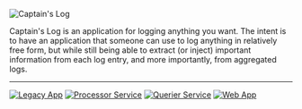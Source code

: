 ![Captain's Log](https://raw.githubusercontent.com/minond/captainslog/master/web/app/assets/images/logo.png)

Captain's Log is an application for logging anything you want. The intent is to
have an application that someone can use to log anything in relatively free
form, but while still being able to extract (or inject) important information
from each log entry, and more importantly, from aggregated logs.

---

[![Legacy App](https://github.com/minond/captainslog/workflows/Legacy%20App/badge.svg)](https://github.com/minond/captainslog/actions?query=workflow%3A%22Legacy+App%22)
[![Processor Service](https://github.com/minond/captainslog/workflows/Processor%20Service/badge.svg)](https://github.com/minond/captainslog/actions?query=workflow%3A%22Processor+Service%22)
[![Querier Service](https://github.com/minond/captainslog/workflows/Querier%20Service/badge.svg)](https://github.com/minond/captainslog/actions?query=workflow%3A%22Querier+Service%22)
[![Web App](https://github.com/minond/captainslog/workflows/Web%20App/badge.svg)](https://github.com/minond/captainslog/actions?query=workflow%3A%22Web+App%22)

<!-- [![Build Status](https://travis-ci.org/minond/captainslog.svg?branch=master)](https://travis-ci.org/minond/captainslog) -->
<!-- [![Go Report Card](https://goreportcard.com/badge/github.com/minond/captainslog)](https://goreportcard.com/report/github.com/minond/captainslog) -->

